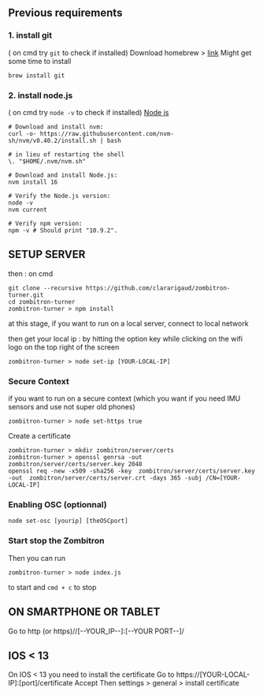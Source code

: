 ## Previous requirements
### 1. install git 
( on cmd try ```git``` to check if installed)
Download homebrew > [link](https://brew.sh/)
Might get some time to install

```brew install git```

### 2. install node.js 
( on cmd try ```node -v``` to check if installed)
[Node js](https://nodejs.org/en/download)

```
# Download and install nvm:
curl -o- https://raw.githubusercontent.com/nvm-sh/nvm/v0.40.2/install.sh | bash

# in lieu of restarting the shell
\. "$HOME/.nvm/nvm.sh"

# Download and install Node.js:
nvm install 16

# Verify the Node.js version:
node -v 
nvm current 

# Verify npm version:
npm -v # Should print "10.9.2".
```

## SETUP SERVER
then : on cmd
```
git clone --recursive https://github.com/clararigaud/zombitron-turner.git 
cd zombitron-turner
zombitron-turner > npm install
```
at this stage, if you want to run on a local server, connect to local network

then get your local ip :
by hitting the option key while clicking on the wifi logo on the top right of the screen

```
zombitron-turner > node set-ip [YOUR-LOCAL-IP]
```
### Secure Context
if you want to run on a secure context (which you want if you need IMU sensors and use not super old phones)
```
zombitron-turner > node set-https true
```

Create a certificate
```
zombitron-turner > mkdir zombitron/server/certs
zombitron-turner > openssl genrsa -out zombitron/server/certs/server.key 2048
openssl req -new -x509 -sha256 -key  zombitron/server/certs/server.key -out  zombitron/server/certs/server.crt -days 365 -subj /CN=[YOUR-LOCAL-IP]
```

### Enabling OSC  (optionnal)
```
node set-osc [yourip] [theOSCport]
```

### Start stop the Zombitron
Then you can run 
```
zombitron-turner > node index.js
```
to start 
and ``` cmd + c ``` to stop 

## ON SMARTPHONE OR TABLET 
Go to http (or https)//[--YOUR_IP--]:[--YOUR PORT--]/

## IOS < 13 
On IOS < 13 you need to install the certificate 
Go to https://[YOUR-LOCAL-IP]:[port]/certificate
Accept 
Then settings > general > install certificate
